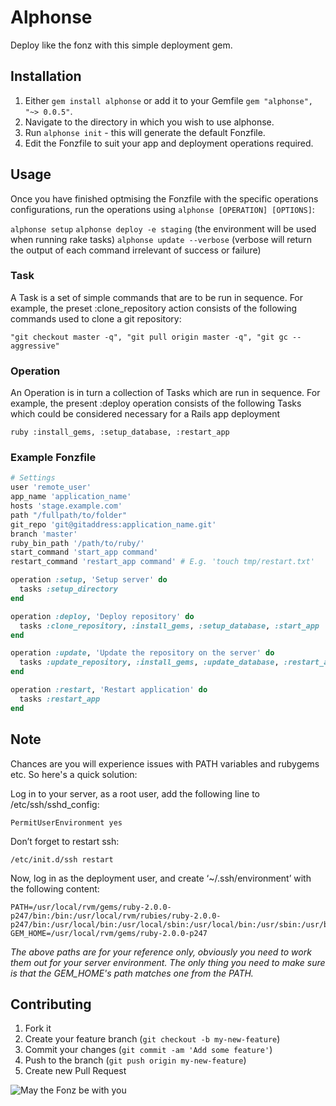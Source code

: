 # Alphonse

Deploy like the fonz with this simple deployment gem.

## Installation

1. Either `gem install alphonse` or add it to your Gemfile `gem "alphonse", "~> 0.0.5"`.
2. Navigate to the directory in which you wish to use alphonse.
3. Run `alphonse init` - this will generate the default Fonzfile.
4. Edit the Fonzfile to suit your app and deployment operations required.

## Usage

Once you have finished optmising the Fonzfile with the specific operations configurations, run the operations using `alphonse [OPERATION] [OPTIONS]`:

`alphonse setup`
`alphonse deploy -e staging` (the environment will be used when running rake tasks)
`alphonse update --verbose` (verbose will return the output of each command irrelevant of success or failure)

### Task

A Task is a set of simple commands that are to be run in sequence. For example, the preset :clone_repository action consists of the following commands used to clone a git repository:
  
  `"git checkout master -q", "git pull origin master -q", "git gc --aggressive"`

### Operation

An Operation is in turn a collection of Tasks which are run in sequence. For example, the present :deploy operation consists of the following Tasks which could be considered necessary for a Rails app deployment

  ```ruby :install_gems, :setup_database, :restart_app```

### Example Fonzfile

  ```ruby
  # Settings
  user 'remote_user'
  app_name 'application_name'
  hosts 'stage.example.com'
  path "/fullpath/to/folder"
  git_repo 'git@gitaddress:application_name.git'
  branch 'master'
  ruby_bin_path '/path/to/ruby/'
  start_command 'start_app command' 
  restart_command 'restart_app command' # E.g. 'touch tmp/restart.txt'

  operation :setup, 'Setup server' do
    tasks :setup_directory
  end

  operation :deploy, 'Deploy repository' do
    tasks :clone_repository, :install_gems, :setup_database, :start_app
  end

  operation :update, 'Update the repository on the server' do
    tasks :update_repository, :install_gems, :update_database, :restart_app
  end

  operation :restart, 'Restart application' do
    tasks :restart_app
  end
  ```

## Note

Chances are you will experience issues with PATH variables and rubygems etc. So here's a quick solution:

Log in to your server, as a root user, add the following line to /etc/ssh/sshd_config:

    PermitUserEnvironment yes

Don’t forget to restart ssh:

    /etc/init.d/ssh restart

Now, log in as the deployment user, and create ‘~/.ssh/environment’ with the following content:

    PATH=/usr/local/rvm/gems/ruby-2.0.0-p247/bin:/bin:/usr/local/rvm/rubies/ruby-2.0.0-p247/bin:/usr/local/bin:/usr/local/sbin:/usr/local/bin:/usr/sbin:/usr/bin:/sbin:/bin
    GEM_HOME=/usr/local/rvm/gems/ruby-2.0.0-p247

*The above paths are for your reference only, obviously you need to work them out for your server environment. The only thing you need to make sure is that the GEM_HOME's path matches one from the PATH.*

## Contributing

1. Fork it
2. Create your feature branch (`git checkout -b my-new-feature`)
3. Commit your changes (`git commit -am 'Add some feature'`)
4. Push to the branch (`git push origin my-new-feature`)
5. Create new Pull Request

![May the Fonz be with you](http://lovablelabelsblog.com/wp-content/uploads/2010/03/fonz1.jpg)
